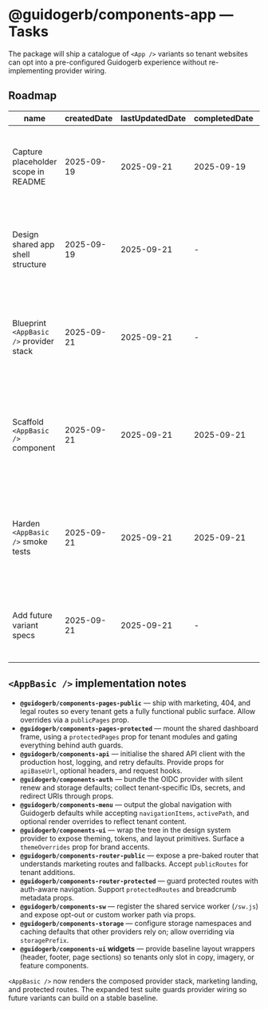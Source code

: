 # @guidogerb/components-app — Tasks

The package will ship a catalogue of `<App />` variants so tenant websites can opt into a
pre-configured Guidogerb experience without re-implementing provider wiring.

## Roadmap

| name                                    | createdDate | lastUpdatedDate | completedDate | status      | description                                                                                                                     |
| --------------------------------------- | ----------- | --------------- | ------------- | ----------- | ------------------------------------------------------------------------------------------------------------------------------- |
| Capture placeholder scope in README     | 2025-09-19  | 2025-09-21      | 2025-09-19    | complete    | Documented that the package currently exports a stub while long-term variants are prepared.                                     |
| Design shared app shell structure       | 2025-09-19  | 2025-09-21      | -             | in-progress | Finalise the provider order, layout regions, and dependency contracts that every variant must honour.                           |
| Blueprint `<AppBasic />` provider stack | 2025-09-21  | 2025-09-21      | -             | in-progress | Specify default values and tenant-provided props for the base variant so router, auth, API, and UI layers interoperate.         |
| Scaffold `<AppBasic />` component       | 2025-09-21  | 2025-09-21      | 2025-09-21    | complete    | Implement the React component that composes all required providers and renders public/protected routes plus shared chrome.      |
| Harden `<AppBasic />` smoke tests       | 2025-09-21  | 2025-09-21      | 2025-09-21    | complete    | Extend the current render-only test suite with mocked providers to guard against regression in routing, auth, and data loading. |
| Add future variant specs                | 2025-09-21  | 2025-09-21      | -             | backlog     | Capture follow-up variants (e.g., analytics-heavy, commerce) after the basic template lands.                                    |

## `<AppBasic />` implementation notes

- **`@guidogerb/components-pages-public`** — ship with marketing, 404, and legal routes so every
  tenant gets a fully functional public surface. Allow overrides via a `publicPages` prop.
- **`@guidogerb/components-pages-protected`** — mount the shared dashboard frame, using a
  `protectedPages` prop for tenant modules and gating everything behind auth guards.
- **`@guidogerb/components-api`** — initialise the shared API client with the production host,
  logging, and retry defaults. Provide props for `apiBaseUrl`, optional headers, and request hooks.
- **`@guidogerb/components-auth`** — bundle the OIDC provider with silent renew and storage defaults;
  collect tenant-specific IDs, secrets, and redirect URIs through props.
- **`@guidogerb/components-menu`** — output the global navigation with Guidogerb defaults while
  accepting `navigationItems`, `activePath`, and optional render overrides to reflect tenant content.
- **`@guidogerb/components-ui`** — wrap the tree in the design system provider to expose theming,
  tokens, and layout primitives. Surface a `themeOverrides` prop for brand accents.
- **`@guidogerb/components-router-public`** — expose a pre-baked router that understands marketing
  routes and fallbacks. Accept `publicRoutes` for tenant additions.
- **`@guidogerb/components-router-protected`** — guard protected routes with auth-aware navigation.
  Support `protectedRoutes` and breadcrumb metadata props.
- **`@guidogerb/components-sw`** — register the shared service worker (`/sw.js`) and expose opt-out or
  custom worker path via props.
- **`@guidogerb/components-storage`** — configure storage namespaces and caching defaults that other
  providers rely on; allow overriding via `storagePrefix`.
- **`@guidogerb/components-ui` widgets** — provide baseline layout wrappers (header, footer, page
  sections) so tenants only slot in copy, imagery, or feature components.

`<AppBasic />` now renders the composed provider stack, marketing landing, and protected routes.
The expanded test suite guards provider wiring so future variants can build on a stable baseline.
